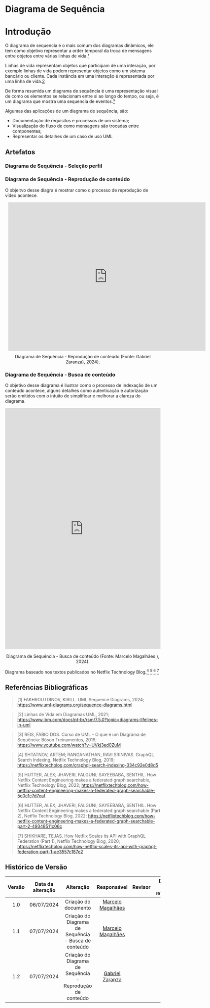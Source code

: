 # Diagrama de Sequência

# Introdução

O diagrama de sequencia é o mais comum dos diagramas dinâmicos, ele tem como objetivo representar a order temporal da troca de mensagens entre objetos entre várias linhas de vida.[¹](#referências-bibliográficas)

Linhas de vida representam objetos que participam de uma interação, por exemplo linhas de vida podem representar objetos como um sistema bancário ou cliente. Cada instância em uma interação é representada por uma linha de vida.[2](#referências-bibliográficas)

De forma resumida um diagrama de sequência é uma representação visual de como os elementos se relacionam entre si ao longo do tempo, ou seja, é um diagrama que mostra uma sequencia de eventos.[³](#referências-bibliográficas)

Algumas das aplicações de um diagrama de sequência, são:

- Documentação de requisitos e processos de um sistema;
- Visualização do fluxo de como mensagens são trocadas entre componentes;
- Representar os detalhes de um caso de uso UML

## Artefatos

### Diagrama de Sequência - Seleção perfil

### Diagrama de Sequência - Reprodução de conteúdo
O objeitvo desse diagra é mostrar como o processo de reprodução de vídeo acontece.

<div style="width: 640px; height: 480px; margin: 10px; position: relative;"><iframe allowfullscreen frameborder="0" style="width:640px; height:480px" src="https://lucid.app/documents/embedded/b3a65bfb-2ef9-46fb-ad6f-37d53114498a" id="1b9RQKjTy3Gd"></iframe></div>

<div align="center">Diagrama de Sequência - Reprodução de conteúdo (Fonte:  Gabriel Zaranza), 2024).</div>

### Diagrama de Sequência - Busca de conteúdo

O objetivo desse diagrama é ilustrar como o processo de indexação de um conteúdo acontece, alguns detalhes como autenticação e autorização serão omitidos com o intuito de simplificar e melhorar a clareza do diagrama.

<center>
<div style="left: 0; width: 100%; height: 780px; position: relative;"><iframe src="https://lucid.app/embeds/link?document=cf54d16c-614e-49a9-b1c0-43fe29873e7b&clientId=2BiVMkDT0QXFJfn1y3Prdd3Tm3V1LiSCW1c9VkAi" style="top: 0; left: 0; width: 100%; height: 100%; position: absolute; border: 0;" allowfullscreen></iframe></div>
<p> Diagrama de Sequência - Busca de conteúdo (Fonte:  Marcelo Magalhães ), 2024).</a></p>
</center>

Diagrama baseado nos textos publicados no Netflix Technology Blog.[<sup>4</sup>](#referências-bibliográficas) [<sup>5</sup>](#referências-bibliográficas) [<sup>6</sup>](#referências-bibliográficas) [<sup>7</sup>](#referências-bibliográficas)

## Referências Bibliográficas

> [1] FAKHROUTDINOV, KIRILL. UML Sequence Diagrams, 2024; https://www.uml-diagrams.org/sequence-diagrams.html

> [2] Linhas de Vida em Diagramas UML, 2021; https://www.ibm.com/docs/pt-br/rsm/7.5.0?topic=diagrams-lifelines-in-uml

> [3] REIS, FÁBIO DOS. Curso de UML - O que é um Diagrama de Sequência: Bóson Treinamentos, 2019; https://www.youtube.com/watch?v=UVkj3ed0ZuM

> [4] SHTATNOV, ARTEM; RANGANATHAN, RAVI SRINIVAS. GraphQL Search Indexing, Netflix Technology Blog, 2019; https://netflixtechblog.com/graphql-search-indexing-334c92e0d8d5

> [5] HUTTER, ALEX; JHAVERI, FALGUNI; SAYEEBABA, SENTHIL. How Netflix Content Engineering makes a federated graph searchable, Netflix Technology Blog, 2022; https://netflixtechblog.com/how-netflix-content-engineering-makes-a-federated-graph-searchable-5c0c1c7d7eaf

> [6] HUTTER, ALEX; JHAVERI, FALGUNI; SAYEEBABA, SENTHIL. How Netflix Content Engineering makes a federated graph searchable (Part 2), Netflix Technology Blog, 2022; https://netflixtechblog.com/how-netflix-content-engineering-makes-a-federated-graph-searchable-part-2-49348511c06c

> [7] SHIKHARE, TEJAS. How Netflix Scales its API with GraphQL Federation (Part 1), Netflix Technology Blog, 2020; https://netflixtechblog.com/how-netflix-scales-its-api-with-graphql-federation-part-1-ae3557c187e2

## Histórico de Versão

| Versão | Data da alteração |                      Alteração                       |                   Responsável                    | Revisor | Data de revisão |
| :----: | :---------------: | :--------------------------------------------------: | :----------------------------------------------: | :-----: | :-------------: |
|  1.0   |    06/07/2024     |                 Criação do documento                 | [Marcelo Magalhães](https://github.com/marrcelo) |         |                 |
|  1.1   |    07/07/2024     | Criação do Diagrama de Sequência - Busca de conteúdo | [Marcelo Magalhães](https://github.com/marrcelo) |         |                 |
|  1.2   |    07/07/2024     | Criação do Diagrama de Sequência - Reprodução de conteúdo | [Gabriel Zaranza](https://github.com/GZaranza) |         |                 |
